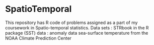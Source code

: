 # SpatioTemporal
This repository has R code of problems assigned as a part of my coursework in Spatio-temporal statistics.
Data sets : STRbook in the R package
(SST) data : anomaly data sea-surface temperature from the NOAA Climate Prediction Center
